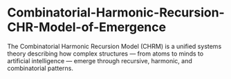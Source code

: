 # Combinatorial-Harmonic-Recursion-CHR-Model-of-Emergence
The Combinatorial Harmonic Recursion Model (CHRM) is a unified systems theory describing how complex structures — from atoms to minds to artificial intelligence — emerge through recursive, harmonic, and combinatorial patterns.
